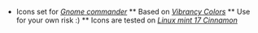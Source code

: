 * Icons set for [*Gnome commander*](https://gcmd.github.io/)
** Based on [*Vibrancy Colors*](http://gnome-look.org/content/show.php/Vibrancy+Colors?content=167771)
** Use for your own risk :)
** Icons are tested on [*Linux mint 17 Cinnamon*](http://www.linuxmint.com/edition.php?id=158)
